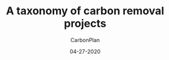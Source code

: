 ---
title: A taxonomy of carbon removal projects
category: research
type: primer
author: CarbonPlan
version: 1.0.0
date: 04-27-2020
---